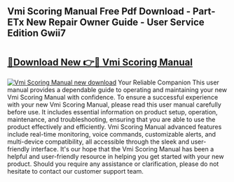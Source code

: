 ## Vmi Scoring Manual Free Pdf Download - Part-ETx New Repair Owner Guide - User Service Edition Gwii7

# <h2><a href="http://bc4249.oget.top/?id=Vmi+Scoring+Manual">🔗Download New 👉🔴 Vmi Scoring Manual</a></h2>

[![Vmi Scoring Manual new download](https://i.imgur.com/5g1atiW.png)](http://bc4249.oget.top/?id=Vmi+Scoring+Manual)
Your Reliable Companion This user manual provides a dependable guide to operating and maintaining your new Vmi Scoring Manual with confidence. To ensure a successful experience with your new Vmi Scoring Manual, please read this user manual carefully before use. It includes essential information on product setup, operation, maintenance, and troubleshooting, ensuring that you are able to use the product effectively and efficiently. Vmi Scoring Manual advanced features include real-time monitoring, voice commands, customizable alerts, and multi-device compatibility, all accessible through the sleek and user-friendly interface. It's our hope that the Vmi Scoring Manual has been a helpful and user-friendly resource in helping you get started with your new product. Should you require any assistance or clarification, please do not hesitate to contact our customer support team.
